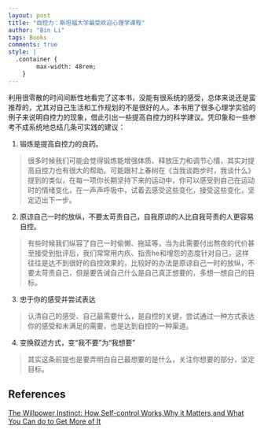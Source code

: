 ```yaml
---
layout: post
title: "自控力：斯坦福大学最受欢迎心理学课程"
author: "Bin Li"
tags: Books
comments: true
style: |
  .container {
        max-width: 48rem;
    } 
---
```




利用很零散的时间间断性地看完了这本书，没能有很系统的感受，总体来说还是蛮推荐的，尤其对自己生活和工作规划的不是很好的人。本书用了很多心理学实验的例子来说明自控力的现象，借此引出一些提高自控力的科学建议。凭印象和一些参考不成系统地总结几条可实践的建议：
<!--more-->

1. 锻炼是提高自控力的良药。
> 很多时候我们可能会觉得锻炼能增强体质、释放压力和调节心情，其实对提高自控力也有很大的帮助。可能跟村上春树在《当我谈跑步时，我谈什么》提到的类似，在每一项你长期坚持下来的运动中，你可以感受到自己在运动时的情绪变化，在一声声呼吸中，试着去感受这些变化，接受这些变化，坚定迈出下一步。

2. 原谅自己一时的放纵，不要太苛责自己，自我原谅的人比自我苛责的人更容易自控。
> 有些时候我们纵容了自己一时偷懒、拖延等，当为此需要付出熬夜的代价甚至接受到批评后，我们常常用内疚、指责he和埋怨的态度针对自己，这样往往是达不到很好的自控效果的，比较好的办法是原谅自己一时的放纵，不要太苛责自己，但是要告诫自己什么是自己真正想要的，多想一想自己的目标。

3. 忠于你的感受并尝试表达
> 认清自己的感受、自己最需要什么，是自控的关键，尝试通过一种方式表达你的感受和未满足的需要，也是达到自控的一种渠道。

4. 变换叙述方式，变“我不要”为“我想要”
> 其实这条前提也是要弄明白自己最想要的是什么，关注你想要的部分，坚定目标。



## References

[The Willpower Instinct: How Self-control Works,Why it Matters,and What You Can do to Get More of It](https://book.douban.com/subject/10786473/)

